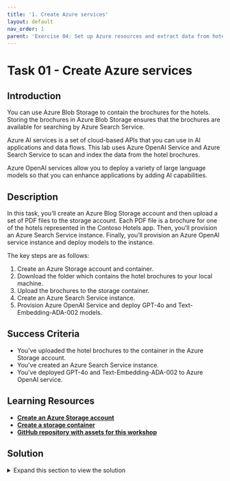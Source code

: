 ```yaml
---
title: '1. Create Azure services'
layout: default
nav_order: 1
parent: 'Exercise 04: Set up Azure resources and extract data from hotel brochures'
---
```


# Task 01 - Create Azure services

<!--- Estimated time: 7 minutes---> 

## Introduction

You can use Azure Blob Storage to contain the brochures for the hotels. Storing the brochures in Azure Blob Storage ensures that the brochures are available for searching by Azure Search Service.

Azure AI services is a set of cloud-based APIs that you can use in AI applications and data flows. This lab uses Azure OpenAI Service and Azure Search Service to scan and index the data from the hotel brochures. 

Azure OpenAI services allow you to deploy a variety of large language models so that you can enhance applications by adding AI capabilities.

## Description

In this task, you’ll create an Azure Blog Storage account and then upload a set of PDF files to the storage account. Each PDF file is a brochure for one of the hotels represented in the Contoso Hotels app. Then, you’ll provision an Azure Search Service instance. Finally, you’ll provision an Azure OpenAI service instance and deploy models to the instance. 

The key steps are as follows:

1. Create an Azure Storage account and container.
1. Download the folder which contains the hotel brochures to your local machine.
1. Upload the brochures to the storage container.
1. Create an Azure Search Service instance.
1. Provision Azure OpenAI Service and deploy GPT-4o and Text-Embedding-ADA-002 models.


## Success Criteria

- You’ve uploaded the hotel brochures to the container in the Azure Storage account. 
- You’ve created an Azure Search Service instance.
- You’ve deployed GPT-4o and Text-Embedding-ADA-002 to Azure OpenAI service.

## Learning Resources

- [**Create an Azure Storage account**](https://learn.microsoft.com/en-us/training/modules/create-azure-storage-account/ )
- [**Create a storage container**](https://learn.microsoft.com/en-us/training/modules/create-azure-storage-account/5-exercise-create-a-storage-account)
- [**GitHub repository with assets for this workshop**](https://github.com/microsoft/TechExcel-Modernize-applications-to-be-AI-ready )

## Solution

<details markdown="block">
<summary>Expand this section to view the solution</summary>


1. In Visual Studio Code, enter the following commands at the Terminal window prompt. This command ensures that you’re still signed in.

    ```
    az login
    ```

1. If $AZURE_REGION is not still set, update the value of the **AZURE_REGION_FROM_EX01_TASK01** variable to use the region that you selected in Exercise 01 Task 01. Then, enter the command at the Terminal window prompt.

    ```
    $AZURE_REGION="AZURE_REGION_FROM_EX01_TASK01"
    ```

1. In Visual Studio Code, enter the following commands at the Terminal window prompt. These commands create a storage account and a storage container.
   
    ```
    $CONTOSO_STORAGE_ACCOUNT_NAME="contososa$(Get-Random -Minimum 100000 -Maximum 999999)"
    az storage account create --name $CONTOSO_STORAGE_ACCOUNT_NAME --resource-group ContosoHotel --location $AZURE_REGION --sku Standard_LRS
    az storage container create --name brochures --account-name $CONTOSO_STORAGE_ACCOUNT_NAME
    ```


1. Open a browser window and go to [**Azure portal**](https://portal.azure.com). Sign in to Azure.

1. On the Azure Home page, select **Resource groups** and then select **ContosoHotel**.

1. In the list of resources that displays, record the name for the Storage account that you created. You’ll need the name in an upcoming task.

1.  Open File Explorer on your computer and go to the **Downloads** folder. Update the following variable to use the path for your **Downloads** folder.

    ```
    $PATH_TO_DOWNLOADS_FOLDER = "C:\Users\Admin\Downloads"
    ```

1. In Visual Studio Code, enter the following command at the Terminal window prompt. This command clones assets for this workshop including hotel brochures from a GitHub repository to a folder in your **Downloads** folder. 

    ```
    git clone https://github.com/microsoft/TechExcel-Modernize-applications-to-be-AI-ready "$PATH_TO_DOWNLOADS_FOLDER\AssetsRepo"
    ```

    ![8t6tp7c0.png](../../media/8t6tp7c0.png)


1. Enter the following command at the Terminal window prompt. This command uploads the brochures to the storage container that you created earlier in this task. 

    ```
    az storage blob upload-batch --account-name $CONTOSO_STORAGE_ACCOUNT_NAME --destination brochures --source "$PATH_TO_DOWNLOADS_FOLDER\AssetsRepo\Assets\PDFs" --pattern "*.pdf" --overwrite
    ```

    ![rl2qes66.png](../../media/rl2qes66.png)


1. Enter the following commands at the Terminal window prompt. These commands create the Azure Search Service instance.

    ```
    $CONTOSO_SEARCH_SERVICE_NAME="contososrch$(Get-Random -Minimum 100000 -Maximum 999999)"
    az search service create --name $CONTOSO_SEARCH_SERVICE_NAME --resource-group ContosoHotel --sku Basic --location $AZURE_REGION  --auth-options aadOrApiKey --aad-auth-failure-mode http403 --identity-type SystemAssigned
    ```

   {: .note }
   > It may take 10-15 minutes for provisioning to complete.

    ![16dko0w6.jpg](../../media/16dko0w6.jpg)

1. Open a browser window and go to [**Azure portal**](https://portal.azure.com). Sign in to Azure.

1. On the Azure Home page, select **Resource groups** and then select **ContosoHotel**.

1. In the list of resources that displays, record the name for the Search Service instance that you created. You’ll need the name in an upcoming task.

1. On the Azure Home page, select **+ Create a resource**. Search for **Azure OpenAI** and select **Azure OpenAI** in the list of search results.

1. Locate the **Azure OpenAI** tile. Select **Create** and then select **Azure OpenAI**.

    ![n1pg27u3.png](../../media/n1pg27u3.png)

1. On the **Create Azure OpenAI** page, enter the following information:

    | Setting | Value |
    |:---------|:---------|
    | Resource group   | **ContosoHotel**  |
    | Name  | **azureopenai62143490**|  
    | Pricing tier | **Standard S0** |

   {: .warning }
   > Azure will alert you if the service name is not unique. If you see an error message, add a digit or two to the service name.

     ![dpfrvmxo.png](../../media/dpfrvmxo.png)

1. Select **Next** three times and then select **Create**. Wait for the deployment to complete. 

1. When the deployment competes, select **Go to resource**.

1. Record the value for the Azure OpenAI instance name. You’ll use this value later in the lab.

1. On the Overview page for the OpenAI service, select **Go to Azure OpenAI Studio**.

    ![1fvmc2ni.png](../../media/1fvmc2ni.png)

1. On the Azure OpenAI Studio home page, in the left navigation pane, select **Deployments**.

    ![d8iqveao.png](../../media/d8iqveao.png)

1. On the **Deployments** page, select **+ Deploy model** and then select **Deploy base model**.

    ![7kqy0kpf.png](../../media/7kqy0kpf.png)

1. On the **Select a model** page, select **gpt-4o** and then select **Confirm**.

    ![ehjqy1iy.png](../../media/ehjqy1iy.png)

1. On the **Deploy model gpt-4o** page, select **Deploy**.

   {: .warning }
   > Record the value for the deployment name setting. You’ll use this value later in the lab.

1. Return to the **Deployments** page, select **+ Deploy model** and then select **Deploy base model**.

    ![7kqy0kpf.png](../../media/7kqy0kpf.png)

1. On the **Select a model** page, select **text-embedding-ada-002** and then select **Confirm**.

    ![jt25zdim.png](../../media/jt25zdim.png)

1. On the **Deploy model gpt-4o** page, change the value for the Deployment name setting to **ada** and then select **Deploy**.

   {: .warning }
   > Record the value for the deployment name setting. You’ll use this value later in the lab.

1. Return to the **Deployments** page. Verify that both models are present. 

    ![yebfzau5.png](../../media/yebfzau5.png)

1. Close the **Azure OpenAI Studio** page. Leave Visual Studio Code open. 

</details>
